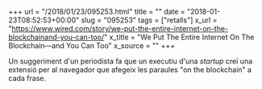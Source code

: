 +++
url = "/2018/01/23/095253.html"
title = ""
date = "2018-01-23T08:52:53+00:00"
slug = "095253"
tags = ["retalls"]
x_url = "https://www.wired.com/story/we-put-the-entire-internet-on-the-blockchainand-you-can-too/"
x_title = "We Put The Entire Internet On The Blockchain—and You Can Too"
x_source = ""
+++

Un suggeriment d'un periodista fa que un executiu d'una *startup* creï una extensió per al navegador que afegeix les paraules "on the blockchain" a cada frase.